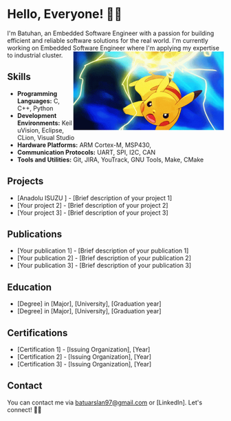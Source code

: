

# Hello, Everyone! 👋🏽
I'm Batuhan, an Embedded Software Engineer with a passion for building efficient and reliable software solutions for the real world. I'm currently working on Embedded Software Engineer where I'm applying my expertise to industrial cluster.<img src = "https://github.com/arslanbatu97/arslanbatu97/blob/main/electro-ball-pikachu.gif" align = "right" width = "350" />

## Skills
- **Programming Languages:** C, C++, Python
- **Development Environments:** Keil uVision, Eclipse, CLion, Visual Studio
- **Hardware Platforms:** ARM Cortex-M, MSP430,
- **Communication Protocols:** UART, SPI, I2C, CAN
- **Tools and Utilities:** Git, JIRA, YouTrack, GNU Tools, Make, CMake

## Projects
- [Anadolu ISUZU ] - [Brief description of your project 1]
- [Your project 2] - [Brief description of your project 2]
- [Your project 3] - [Brief description of your project 3]

## Publications
- [Your publication 1] - [Brief description of your publication 1]
- [Your publication 2] - [Brief description of your publication 2]
- [Your publication 3] - [Brief description of your publication 3]

## Education
- [Degree] in [Major], [University], [Graduation year]
- [Degree] in [Major], [University], [Graduation year]

## Certifications
- [Certification 1] - [Issuing Organization], [Year]
- [Certification 2] - [Issuing Organization], [Year]
- [Certification 3] - [Issuing Organization], [Year]

## Contact
You can contact me via batuarslan97@gmail.com or [LinkedIn]. Let's connect! 👍🏽

